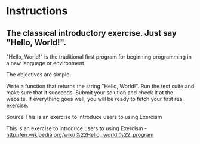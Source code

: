 # Instructions
## The classical introductory exercise. Just say "Hello, World!".

"Hello, World!" is the traditional first program for beginning programming in a new language or environment.

The objectives are simple:

Write a function that returns the string "Hello, World!".
Run the test suite and make sure that it succeeds.
Submit your solution and check it at the website.
If everything goes well, you will be ready to fetch your first real exercise.

Source
This is an exercise to introduce users to using Exercism

This is an exercise to introduce users to using Exercism - http://en.wikipedia.org/wiki/%22Hello,_world!%22_program